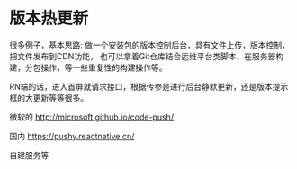 # 版本热更新

很多例子，基本思路: 做一个安装包的版本控制后台，具有文件上传，版本控制，把文件发布到CDN功能，
也可以拿着Git仓库结合运维平台类脚本，在服务器构建，分包操作，等一些重复性的构建操作等。

RN端的话，进入首屏就请求接口，根据传参是进行后台静默更新，还是版本提示框的大更新等等很多。

微软的
http://microsoft.github.io/code-push/

国内
https://pushy.reactnative.cn/

自建服务等
